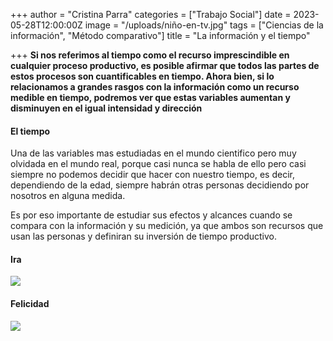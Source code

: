 +++
author = "Cristina Parra"
categories = ["Trabajo Social"]
date = 2023-05-28T12:00:00Z
image = "/uploads/niño-en-tv.jpg"
tags = ["Ciencias de la información", "Método comparativo"]
title = "La información y el tiempo"

+++
**Si nos referimos al tiempo como el recurso imprescindible en cualquier proceso productivo, es posible afirmar que todos las partes de estos procesos son cuantificables en tiempo. Ahora bien, si lo relacionamos a grandes rasgos con la información como un recurso medible en tiempo, podremos ver que estas variables aumentan y disminuyen en el igual intensidad y dirección**

#### El tiempo
Una de las variables mas estudiadas en el mundo cientifico pero muy olvidada en el mundo real, porque casi nunca se habla de ello pero casi siempre no podemos decidir que hacer con nuestro tiempo, es decir, dependiendo de la edad, siempre habrán otras personas decidiendo por nosotros en alguna medida. 

Es por eso importante de estudiar sus efectos y alcances cuando se compara con la  información y su medición, ya que ambos son recursos que usan las personas y definiran su inversión de tiempo productivo.     



#### Ira

![](/uploads/ira.png)


#### Felicidad

![](/uploads/felicidad.jpg)

